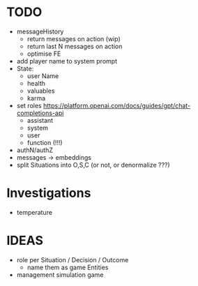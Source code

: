 TODO
====

- messageHistory
  - return messages on action (wip)
  - return last N messages on action
  - optimise FE
- add player name to system prompt
- State:
  - user Name
  - health
  - valuables
  - karma
- set roles https://platform.openai.com/docs/guides/gpt/chat-completions-api
  - assistant
  - system
  - user
  - function (!!!)
- authN/authZ
- messages -> embeddings
- split Situations into O,S,C (or not, or denormalize ???)

# Investigations
- temperature

# IDEAS
- role per Situation / Decision / Outcome
  - name them as game Entities
- management simulation game
